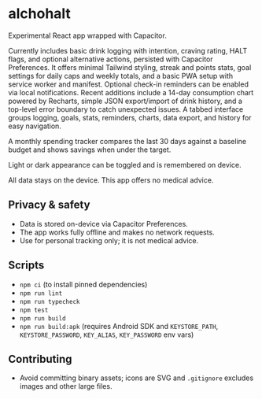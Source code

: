 # alchohalt

Experimental React app wrapped with Capacitor.

Currently includes basic drink logging with intention, craving rating, HALT flags, and optional alternative actions, persisted with Capacitor Preferences. It offers minimal Tailwind styling, streak and points stats, goal settings for daily caps and weekly totals, and a basic PWA setup with service worker and manifest. Optional check-in reminders can be enabled via local notifications. Recent additions include a 14-day consumption chart powered by Recharts, simple JSON export/import of drink history, and a top-level error boundary to catch unexpected issues.
A tabbed interface groups logging, goals, stats, reminders, charts, data export, and history for easy navigation.

A monthly spending tracker compares the last 30 days against a baseline budget and shows savings when under the target.

Light or dark appearance can be toggled and is remembered on device.

All data stays on the device. This app offers no medical advice.

## Privacy & safety
- Data is stored on-device via Capacitor Preferences.
- The app works fully offline and makes no network requests.
- Use for personal tracking only; it is not medical advice.

## Scripts
- `npm ci` (to install pinned dependencies)
- `npm run lint`
- `npm run typecheck`
- `npm test`
- `npm run build` 
- `npm run build:apk` (requires Android SDK and `KEYSTORE_PATH`, `KEYSTORE_PASSWORD`, `KEY_ALIAS`, `KEY_PASSWORD` env vars)

## Contributing
- Avoid committing binary assets; icons are SVG and `.gitignore` excludes images and other large files.
